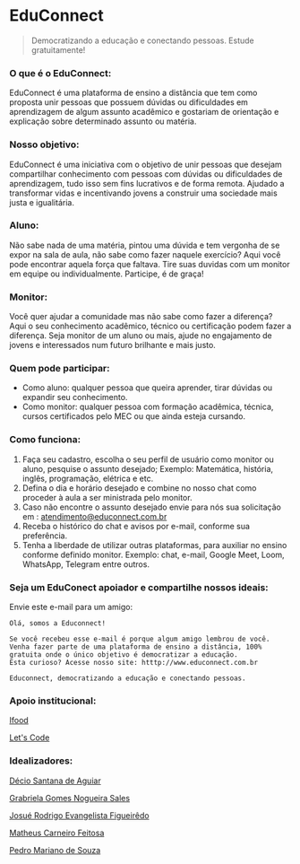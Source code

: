 # EduConnect

> Democratizando a educação e conectando pessoas. Estude gratuitamente!

### O que é o EduConnect:
EduConnect é uma plataforma de ensino a distância que tem como proposta unir pessoas que possuem dúvidas ou dificuldades em aprendizagem de algum assunto acadêmico e gostariam de orientação e explicação sobre determinado assunto ou matéria.

### Nosso objetivo:
EduConnect é uma iniciativa com o objetivo de unir pessoas que desejam compartilhar conhecimento com pessoas com dúvidas ou dificuldades de aprendizagem, tudo isso sem fins lucrativos e de forma remota. Ajudado a transformar vidas e incentivando jovens a construir uma sociedade mais justa e igualitária.

### Aluno: 
Não sabe nada de uma matéria, pintou uma dúvida e tem vergonha de se expor na sala de aula, não sabe como fazer naquele exercício? Aqui você pode encontrar aquela força que faltava. Tire suas duvidas com um monitor em equipe ou individualmente. Participe, é de graça!

### Monitor:
Você quer ajudar a comunidade mas não sabe como fazer a diferença? Aqui o seu conhecimento acadêmico, técnico ou certificação podem fazer a diferença. Seja monitor de um aluno ou mais, ajude no engajamento de jovens e interessados num futuro brilhante e mais justo.

### Quem pode participar: 
- Como aluno: qualquer pessoa que queira aprender, tirar dúvidas ou expandir seu conhecimento.
- Como monitor: qualquer pessoa com formação acadêmica, técnica, cursos certificados pelo MEC ou que ainda esteja cursando.

### Como funciona:
1. Faça seu cadastro, escolha o seu perfil de usuário como monitor ou aluno, pesquise o assunto desejado; Exemplo: Matemática, história, inglês, programação, elétrica e etc.
2. Defina o dia e horário desejado e combine no nosso chat como proceder à aula a ser ministrada pelo monitor.
3. Caso não encontre o assunto desejado envie para nós sua solicitação em : [atendimento@educonnect.com.br](mailto:atendimento@educonnect.com.br)
4. Receba o histórico do chat e avisos por e-mail, conforme sua preferência.  
5. Tenha a liberdade de utilizar outras plataformas, para auxiliar no ensino conforme definido monitor. Exemplo: chat, e-mail, Google Meet, Loom, WhatsApp, Telegram entre outros.

### Seja um EduConect apoiador e compartilhe nossos ideais:
Envie este e-mail para um amigo:

```
Olá, somos a Educonnect!

Se você recebeu esse e-mail é porque algum amigo lembrou de você.
Venha fazer parte de uma plataforma de ensino a distância, 100% gratuita onde o único objetivo é democratizar a educação.
Esta curioso? Acesse nosso site: htttp://www.educonnect.com.br

Educonnect, democratizando a educação e conectando pessoas.
```

### Apoio institucional:

[Ifood](https://www.ifood.com.br)

[Let's Code](https://letscode.com.br)

### Idealizadores:

[Décio Santana de Aguiar](https://github.com/Decioagu)

[Grabriela Gomes Nogueira Sales](https://github.com/gabriela-gnsales)

[Josué Rodrigo Evangelista Figueirêdo](https://github.com/Josuerodrigojr)

[Matheus Carneiro Feitosa](https://github.com/mcarneir0)

[Pedro Mariano de Souza](https://github.com/pedro-workspace)
